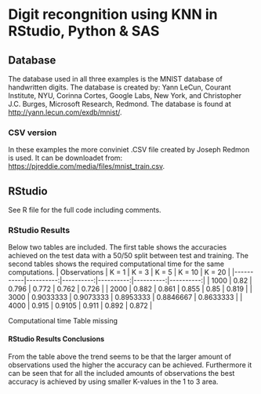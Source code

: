 # Digit recongnition using KNN in RStudio, Python & SAS

## Database
The database used in all three examples is the MNIST database of handwritten digits. The database is created by: Yann LeCun, Courant Institute, NYU, Corinna Cortes, Google Labs, New York, and Christopher J.C. Burges, Microsoft Research, Redmond. The database is found at http://yann.lecun.com/exdb/mnist/.

### CSV version
In these examples the more conviniet .CSV file created by Joseph Redmon is used. It can be downloadet from: https://pjreddie.com/media/files/mnist_train.csv.

## RStudio
See R file for the full code including comments.

### RStudio Results
Below two tables are included. The first table shows the accuracies achieved on the test data with a 50/50 split between test and training. The second tables shows the required computational time for the same computations.
| Observations |     K = 1 |     K = 3 |     K = 5 |    K = 10 |    K = 20 |
|-----------|----------:|----------:|----------:|----------:|----------:|
|      1000 |      0.82 |     0.796 |     0.772 |     0.762 |     0.726 |
|      2000 |     0.882 |     0.861 |     0.855 |      0.85 |     0.819 |
|      3000 | 0.9033333 | 0.9073333 | 0.8953333 | 0.8846667 | 0.8633333 |
|      4000 |     0.915 |    0.9105 |     0.911 |     0.892 |     0.872 |

Computational time Table missing

#### RStudio Results Conclusions
From the table above the trend seems to be that the larger amount of observations used the higher the accuracy can be achieved. Furthermore it can be seen that for all the included amounts of observations the best accuracy is achieved by using smaller K-values in the 1 to 3 area.
